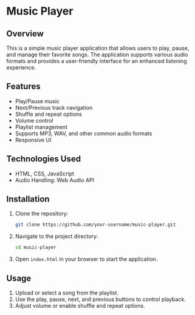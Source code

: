 # Music Player

## Overview

This is a simple music player application that allows users to play, pause, and manage their favorite songs. The application supports various audio formats and provides a user-friendly interface for an enhanced listening experience.

## Features

- Play/Pause music
- Next/Previous track navigation
- Shuffle and repeat options
- Volume control
- Playlist management
- Supports MP3, WAV, and other common audio formats
- Responsive UI

## Technologies Used

- HTML, CSS, JavaScript
- Audio Handling: Web Audio API

## Installation

1. Clone the repository:
   ```sh
   git clone https://github.com/your-username/music-player.git
   ```
2. Navigate to the project directory:
   ```sh
   cd music-player
   ```
3. Open `index.html` in your browser to start the application.

## Usage

1. Upload or select a song from the playlist.
2. Use the play, pause, next, and previous buttons to control playback.
3. Adjust volume or enable shuffle and repeat options.
